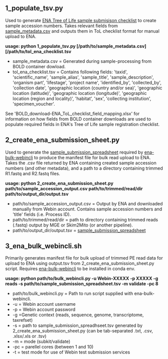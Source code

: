 ## 1_populate_tsv.py
Used to generate [ENA Tree of Life sample submisison checklist](https://www.ebi.ac.uk/ena/browser/view/ERC000053) to create sample accession numbers. Takes relevant fields from [sample_metadata.csv](https://github.com/bge-barcoding/sample-processing?tab=readme-ov-file#1_sample_processingpy) and outputs them in ToL checklist format for manual upload to ENA.

**usage: python 1_populate_tsv.py [/path/to/sample_metadata.csv] [/path/to/tol_ena_checklist.tsv**
- sample_metadata.csv = Generated during sample-processing from BOLD container dowload.
- tol_ena_checklist.tsv =  Contains following fields: 'taxid', 'scientific_name', 'sample_alias', 'sample_title', 'sample_description', 'organism part', 'lifestage', 'project name', 'identified_by', 'collected_by', 'collection date', 'geographic location (country and/or sea)', 'geographic location (latitude)', 'geographic location (longitude)', 'geographic location (region and locality)', 'habitat', 'sex', 'collecting institution', 'specimen_voucher'.

See 'BOLD_download-ENA_ToL_checklist_field_mapping.xlsx' for information on how fields from BOLD container downloads are used to populate required fields in ENA's Tree of Life sample registration checklist.





## 2_create_ena_submission_sheet.py
Used to generate the [sample_submission_spreadsheet](https://github.com/enasequence/ena-bulk-webincli/blob/master/example_template_read.txt) required by [ena-bulk-webincli](https://github.com/enasequence/ena-bulk-webincli) to produce the manifest file for bulk read upload to ENA. 
Takes the .csv file returned by ENA containing created sample accession numbers (and other metadata), and a path to a directory containing trimmed R1.fastq and R2.fastq files.

**usage: python 2_create_ena_submission_sheet.py path/to/sample_accession_output.csv path/to/trimmed/read/dir path/to/output_dir/output.tsv**
- path/to/sample_accession_output.csv = Output by ENA and downloaded manually from Webin account. Contains sample accession numbers and 'title' fields (i.e. Process ID).
- path/to/trimmed/read/dir = path to directory containing trimmed reads (.fastq) output by MGE or Skim2Mito (or another pipeline).
- path/to/output_dir/output.tsv = [sample_submission_spreadsheet](https://github.com/enasequence/ena-bulk-webincli/blob/master/example_template_read.txt)



## 3_ena_bulk_webincli.sh
Primarily generates manifest file for bulk upload of trimmed PE read data for upload to ENA using output.tsv from 2_create_ena_submission_sheet.py script. Requires [ena-bulk-webincli](https://github.com/enasequence/ena-bulk-webincli) to be installed in conda env.

**usage: python path/to/bulk_webincli.py -u Webin-XXXXX -p XXXXX -g reads -s path/to/sample_submission_spreadsheet.tsv	-m validate -pc 8**
- path/to/bulk_webincli.py = Path to run script supplied with ena-bulk-webincli.
- -u = Webin account username
- -p = Webin account password
- -g =Genetic context (reads, sequence, genome, transcriptome, taxrefset)
- -s = path to sample_submission_spreadhseet.tsv generated by 2_create_ena_submission_sheet.py (can be tab-separated .txt, .csv, .xlsx/.xls or .tsv)
- -m = mode (subkit/validate)
- -pc = parellel cores (between 1 and 10)
- -t = test mode for use of Webin test submission services
